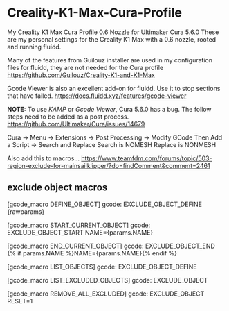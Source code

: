 # Creality-K1-Max-Cura-Profile
My Creality K1 Max Cura Profile 0.6 Nozzle for Ultimaker Cura 5.6.0
These are my personal settings for the Creality K1 Max with a 0.6 nozzle, rooted and running fluidd. 


Many of the features from Guilouz installer are used in my configuration files for fluidd, they are not needed for the Cura profile
https://github.com/Guilouz/Creality-K1-and-K1-Max

Gcode Viewer is also an excellent add-on for fluidd. Use it to stop sections that have failed.
https://docs.fluidd.xyz/features/gcode-viewer

**NOTE:** To use _KAMP_ or _Gcode Viewer_, Cura 5.6.0 has a bug. The follow steps need to be added as a post process.
https://github.com/Ultimaker/Cura/issues/14679

Cura -> Menu -> Extensions -> Post Processing -> Modify GCode
Then Add a Script -> Search and Replace
Search is NOMESH
Replace is NONMESH

Also add this to macros...
https://www.teamfdm.com/forums/topic/503-region-exclude-for-mainsailklipper/?do=findComment&comment=2461
## exclude object macros
[gcode_macro DEFINE_OBJECT]
gcode: EXCLUDE_OBJECT_DEFINE {rawparams}

[gcode_macro START_CURRENT_OBJECT]
gcode: EXCLUDE_OBJECT_START NAME={params.NAME}

[gcode_macro END_CURRENT_OBJECT]
gcode: EXCLUDE_OBJECT_END {% if params.NAME %}NAME={params.NAME}{% endif %}

[gcode_macro LIST_OBJECTS]
gcode: EXCLUDE_OBJECT_DEFINE

[gcode_macro LIST_EXCLUDED_OBJECTS]
gcode: EXCLUDE_OBJECT

[gcode_macro REMOVE_ALL_EXCLUDED]
gcode: EXCLUDE_OBJECT RESET=1
